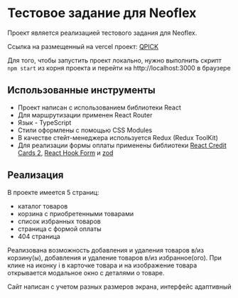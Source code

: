 # Тестовое задание для Neoflex

Проект является реализацией тестового задания для Neoflex.

Ссылка на размещенный на vercel проект: [QPICK](https://hometask-neoflex.vercel.app/)

Для того, чтобы запустить проект локально, нужно выполнить скрипт `npm start` из корня проекта и перейти на http://localhost:3000 в браузере

## Использованные инструменты

- Проект написан c использованием библиотеки React
- Для маршрутизации применен React Router
- Язык - TypeScript
- Стили оформлены с помощью CSS Modules
- В качестве стейт-менеджера используется Redux (Redux ToolKit)
- Для реализации формы оплаты применены библиотеки [React Credit Cards 2](https://www.npmjs.com/package/react-credit-cards-2), [React Hook Form](https://www.npmjs.com/package/react-hook-form) и [zod](https://www.npmjs.com/package/zod)

## Реализация
В проекте имеется 5 страниц:
- каталог товаров
- корзина с приобретенными товарами
- список избранных товаров
- страница с формой оплаты
- 404 страница

Реализована возможность добавления и удаления товаров в/из корзину(ы), добавления и удаление товаров в/из избранное(ого). При клике на иконку i в карточке товара и на изображение товара открывается модальное окно с деталями о товаре. 

Сайт написан с учетом разных размеров экрана, интерфейс адаптивный